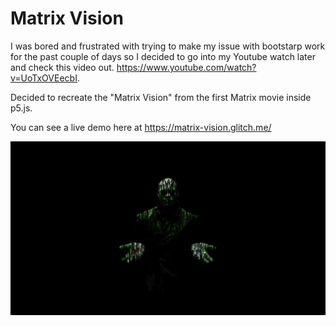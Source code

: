 # Matrix Vision

I was bored and frustrated with trying to make my issue with bootstarp work for the past couple of days so I decided to go into my Youtube watch later and check this video out. https://www.youtube.com/watch?v=UoTxOVEecbI.

Decided to recreate the "Matrix Vision" from the first Matrix movie inside p5.js.

You can see a live demo here at https://matrix-vision.glitch.me/

![alt text](https://raw.githubusercontent.com/AsherAnd/Matrix-Vision/main/Screenshot%20(24).png)